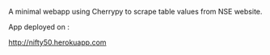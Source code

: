 A minimal webapp using Cherrypy to scrape table values from NSE website.

App deployed on :

http://nifty50.herokuapp.com